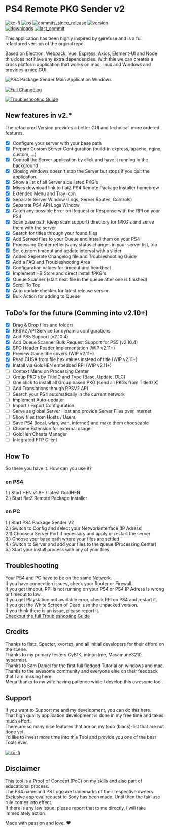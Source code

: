 # PS4 Remote PKG Sender v2  
[![ko-fi](https://img.shields.io/badge/Buy%20me%20a%20Shisha%20on-Ko--fi-red)](https://ko-fi.com/M4M082WK8)
[![os](https://img.shields.io/badge/platform-windows%20%7C%20macos%20%7C%20linux-lightgrey)](https://github.com/Gkiokan/ps4-remote-pkg-sender)
[![commits_since_release](https://img.shields.io/github/commits-since/gkiokan/ps4-remote-pkg-sender/v2.10.4)](https://github.com/Gkiokan/ps4-remote-pkg-sender/releases)
[![version](https://img.shields.io/github/package-json/v/gkiokan/ps4-remote-pkg-sender)](https://github.com/Gkiokan/ps4-remote-pkg-sender/releases)  
[![downloads](https://img.shields.io/github/downloads/gkiokan/ps4-remote-pkg-sender/total)](https://github.com/Gkiokan/ps4-remote-pkg-sender/releases)
[![last_commit](https://img.shields.io/github/last-commit/gkiokan/ps4-remote-pkg-sender)](https://github.com/Gkiokan/ps4-remote-pkg-sender)

This application has been highly inspired by @irefuse and is a full refactored version of the orginal repo.  

Based on Electron, Webpack, Vue, Express, Axios, Element-UI and Node this does not have any extra
dependencies. With this we can createa a cross platform application that works on mac, linux and Windows
and provides a nice GUI.  

![PS4 Package Sender Main Application Windows](https://github.com/Gkiokan/ps4-remote-pkg-sender/blob/master/screenshot.jpg)

[![Full Changelog](https://img.shields.io/badge/Checkout%20-All%20Changelogs-yellow)](Changelog.md)

[![Troubleshooting Guide](https://img.shields.io/badge/Checkout%20-Troubleshooting%20Guide-brightgreen)](Troubleshoot.md)

## New features in v2.*
The refactored Version provides a better GUI and technicall more ordered features.  
- [x] Configure your server with your base path  
- [x] Prepare Custom Server Configuration (build-in express, apache, nginx, custom, ...)  
- [x] Controll the Server application by click and have it running in the background  
- [x] Closing windows doesn't stop the Server but stops if you quit the application.   
- [x] Show a list of all Server side listed PKG's  
- [x] Miscs download link to flatZ PS4 Remote Package Installer homebrew  
- [x] Extended Menu and Tray Icon  
- [x] Separate Server Window (Logs, Server Routes, Controls)  
- [x] Separate PS4 API Logs Window  
- [x] Catch any possible Error on Request or Response with the RPI on your PS4  
- [x] Scan base path (deep scan support) directory for fPKG's and serve them with the server  
- [x] Search for titles through your found files    
- [x] Add Served files to your Queue and install them on your PS4  
- [x] Processing Center reflects any status changes in your server list, too     
- [x] Set custom timeout and update interval with a slider  
- [x] Added Seperate Changelog file and Troubleshooting Guide
- [x] Add a FAQ and Troubleshooting Area  
- [x] Configuration values for timeout and heartbeat  
- [x] Implement HB Store and direct install fPKG's  
- [x] Queue Scanner (start next file in the queue after one is finished)  
- [x] Scroll To Top  
- [x] Auto update checker for latest release version 
- [x] Bulk Action for adding to Queue

## ToDo's for the future (Comming into v2.10+)
- [x] Drag & Drop files and folders 
- [x] RPSV2 API Service for dynamic configurations
- [x] Add PS5 Support (v2.10.4)
- [x] Add Queue Scanner Bulk Request Support for PS5  (v2.10.4)
- [x] SFO Header Reader Implementation (WIP v2.11+)
- [x] Preview Game title covers   (WIP v2.11+)
- [x] Read CUSA from file hex values instead of title  (WIP v2.11+)
- [x] Install via GoldHEN embedded RPI (WIP v2.11+)
- [ ] Context Menu on Processing Center  
- [ ] Group PKG's by TitleID and Type (Base, Update, DLC)  
- [ ] One click to install all Group based PKG (send all PKGs from TitleID X)  
- [ ] Add Translations though RPSV2 API
- [ ] Search your PS4 automatically in the current network  
- [ ] Implement Auto-updater  
- [ ] Import / Export Configuration  
- [ ] Serve as global Server Host and provide Server Files over Internet   
- [ ] Show files from Hosts / Users
- [ ] Save PS4 (local, wlan, wan, internet) and make them chooseable  
- [ ] Chrome Extension for external usage  
- [ ] GoldHen Cheats Manager  
- [ ] Integrated FTP Client  

## How To  
So there you have it. How can you use it?  

### on PS4
1.) Start HEN v1.8+ / latest GoldHEN  
2.) Start flatZ Remote Package Installer  

### on PC  
1.) Start PS4 Package Sender V2   
2.) Switch to Config and select your Networkinterface (IP Adress)  
    2.1) Choose a Server Port if necessary and apply or restart the server  
3.) Choose your base path where your files are settled  
4.) Switch to Server and add your files to the queue (Processing Center)  
5.) Start your install process with any of your files.  

## Troubleshooting  
Your PS4 and PC have to be on the same Network.  
If you have connection issues, check your Router or Firewall.  
If you get timeout, RPI is not running on your PS4 or PS4 IP Adress is wrong or timeout to low.   
If you get Playstation not available error, check RPI on PS4 and restart it.  
If you get the White Screen of Dead, use the unpacked version.  
If you think there is an issue, please report it.  
[Checkout the full Troubleshooting Guide](Troubleshoot.md)

## Credits
Thanks to flatz, Specter, xvortex, and all initial developers for their efford on the scene.  
Thanks to my primary testers CyB1K, mtnjustme, Masamune3210, hypermist.  
Thanks to Sam Daniel for the first full fledged Tutorial on windows and mac.  
Thanks to the awesome community and everyone else on their feedback that I am missing here.  
Mega thanks to my wife having patience while I develop this awesome tool.  

## Support  
If you want to Support me and my development, you can do this here.  
That high quality application development is done in my free time and takes much effort.  
There are so many nice features that are on my todo (black)-list that are not done yet.  
I'd like to invest more time into this Tool and provide you one of the best Tools ever.  

[![ko-fi](https://ko-fi.com/img/githubbutton_sm.svg)](https://ko-fi.com/M4M082WK8)

## Disclaimer
This tool is a Proof of Concept (PoC) on my skills and also part of educational process.  
The PS4 name and PS Logo are trademarks of their respective owners.  
Exclusive approval request to Sony has been made. Until then the fair-use rule comes into effect.   
If there is any law issue, please report that to me directly, I will take immediately action.  

Made with passion and love.  :heart:
